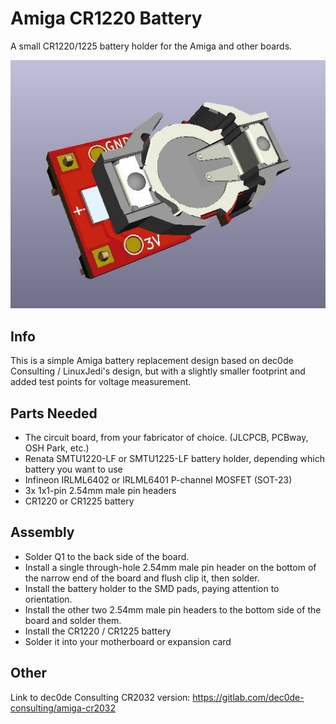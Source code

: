 # Amiga CR1220 Battery
A small CR1220/1225 battery holder for the Amiga and other boards.

![pic](pic.jpg)

## Info
This is a simple Amiga battery replacement design based on dec0de Consulting / LinuxJedi's design, but with a slightly smaller footprint and added test points for voltage measurement. 

## Parts Needed
* The circuit board, from your fabricator of choice. (JLCPCB, PCBway, OSH Park, etc.)
* Renata SMTU1220-LF or SMTU1225-LF battery holder, depending which battery you want to use
* Infineon IRLML6402 or IRLML6401 P-channel MOSFET (SOT-23)
* 3x 1x1-pin 2.54mm male pin headers
* CR1220 or CR1225 battery

## Assembly
* Solder Q1 to the back side of the board.
* Install a single through-hole 2.54mm male pin header on the bottom of the narrow end of the board and flush clip it, then solder.
* Install the battery holder to the SMD pads, paying attention to orientation.
* Install the other two 2.54mm male pin headers to the bottom side of the board and solder them.
* Install the CR1220 / CR1225 battery
* Solder it into your motherboard or expansion card

## Other
Link to dec0de Consulting CR2032 version: https://gitlab.com/dec0de-consulting/amiga-cr2032
